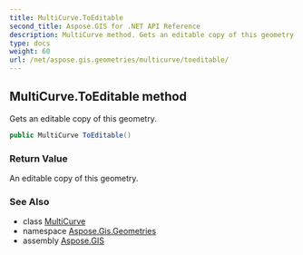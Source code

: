 ```yaml
---
title: MultiCurve.ToEditable
second_title: Aspose.GIS for .NET API Reference
description: MultiCurve method. Gets an editable copy of this geometry.
type: docs
weight: 60
url: /net/aspose.gis.geometries/multicurve/toeditable/
---
```

## MultiCurve.ToEditable method

Gets an editable copy of this geometry.

```csharp
public MultiCurve ToEditable()
```

### Return Value

An editable copy of this geometry.

### See Also

* class [MultiCurve](../)
* namespace [Aspose.Gis.Geometries](../../multicurve/)
* assembly [Aspose.GIS](../../../)


